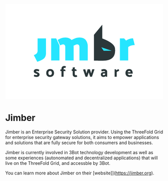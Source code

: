 ![jimber logo](./img/jimber_logo.jpg)


# Jimber

Jimber is an Enterprise Security Solution provider. Using the ThreeFold Grid for enterprise security gateway solutions, it aims to empower applications and solutions that are fully secure for both consumers and businesses.

Jimber is currently involved in 3Bot technology development as well as some experiences (autonomated and decentralized applications) that will live on the ThreeFold Grid, and accessble by 3Bot. 

You can learn more about Jimber on their [website]](https://jimber.org).